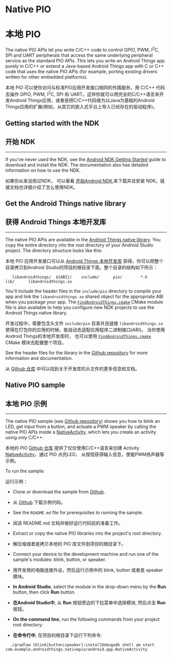 # Native PIO

# 本地 PIO


The native PIO APIs let you write C/C++ code to control GPIO, PWM, I<sup>2</sup>C, SPI and UART peripherals that access the same underlying peripheral service as the standard PIO APIs. This lets you write an Android Things app purely in C/C++ or extend a Java-based Android Things app with C or C++ code that uses the native PIO APIs (for example, porting existing drivers written for other embedded platforms).

本地 PIO 可以使你访问与标准PIO应用开发接口相同的外围服务，用 C/C++ 代码去操作 GPIO, PWM, I<sup>2</sup>C, SPI 和 UART。这样你就可以用完全的C/C++语言来开发Android Things应用，或者是把C/C++代码做为以Java为基础的Android Things应用的扩展(例如，从其它的嵌入式平台上导入已经存在的驱动程序)。

## Getting started with the NDK

## 开始 NDK

* * *

If you've never used the NDK, see the [Android NDK Getting Started](https://developer.android.google.cn/ndk/guides/index.html#download-ndk) guide to download and install the NDK. The documentation also has detailed information on how to use the NDK.

如果你从来没用过NDK， 可以看看 [开始Android NDK ](https://developer.android.google.cn/ndk/guides/index.html#download-ndk) 来下载并且安装 NDK。链接文档也详细介绍了怎么使用NDK。

## Get the Android Things native library

## 获得 Android Things 本地开发库

* * *

The native PIO APIs are available in the [Android Things native library](https://github.com/androidthings/native-libandroidthings/releases). You copy the entire directory into the root directory of your Android Studio project. The directory structure looks like this:

本地 PIO 应用开发接口可以从 [Android Things 本地开发库](https://github.com/androidthings/native-libandroidthings/releases) 获得。你可以把整个目录拷贝到Android Studio的项目的根目录下面。整个目录的结构如下所示：

`    libandroidthings/  ${ABI}/    include/      pio/        *.h    lib/      libandroidthings.so `

You'll include the header files in the `include/pio` directory to compile your app and link the `libandroidthings.so` shared object for the appropriate ABI when you package your app. The [`FindAndroidThings.cmake`](https://github.com/androidthings/native-libandroidthings/tree/master/FindAndroidThings.cmake) CMake module file is also available to help you configure new NDK projects to use the Android Things native library.

开发过程中，需要包含头文件 `include/pio` 目录并且链接 `libandroidthings.so` 使得在打包你的应用的时候，能自动去适配应用程序二进制接口(ABI)。 当你使用Android Things的本地开发库时， 也可以使用 [`FindAndroidThings.cmake`](https://github.com/androidthings/native-libandroidthings/tree/master/FindAndroidThings.cmake) CMake 模块去配置整个项目。

See the header files for the library in the [Github repository](https://github.com/androidthings/native-libandroidthings/tree/master/x86/include/pio) for more information and documentation.

从 [Github 仓库](https://github.com/androidthings/native-libandroidthings/tree/master/x86/include/pio) 中可以找到关于开发库的头文件的更多信息和文档。

## Native PIO sample

## 本地 PIO 示例

* * *

The native PIO sample (see [Github repository](https://github.com/androidthings/sample-nativepio)) shows you how to blink an LED, get input from a button, and actuate a PWM speaker by calling the native PIO APIs inside a [NativeActivity](https://developer.android.google.cn/reference/android/app/NativeActivity.html), which lets you create an activity using only C/C++.

本地的 PIO [Github 仓库](https://github.com/androidthings/sample-nativepio) 提供了仅仅使用C/C++语言来创建 Activity [NativeActivity](https://developer.android.google.cn/reference/android/app/NativeActivity.html)，通过 PIO 点亮LED， 从按钮获得输入信息，使能PWM扬声器等示例。

To run the sample:

运行示例：

* Clone or download the sample from [Github](https://github.com/androidthings/sample-nativepio).

* 从 [Github](https://github.com/androidthings/sample-nativepio) 下载示例代码。

* See the `README.md` file for prerequisites to running the sample.

* 阅读 README.md 文档并做好运行代码前的准备工作。

* Extract or copy the native PIO libraries into the project's root directory.

* 解压缩或者是拷贝本地的 PIO 库文件到项目的根目录下。

* Connect your device to the development machine and run one of the sample's modules: blink, button, or speaker.

* 用开发用的电脑连接外设，然后运行示例中的 blink, button 或者是 speaker 模块。


* **In Android Studio**, select the module in the drop-down menu by the **Run** button, then click **Run** button.

* **在Android Studio中**, 从 **Run** 按钮旁边的下拉菜单中选择模块, 然后点击 **Run** 按钮。

* **On the command line**, run the following commands from your project root directory:

* **在命令行中**, 在项目的根目录下运行下列命令:
```
  ./gradlew [blink|button|speaker]:installDebugadb shell am start com.example.androidthings.nativepio/android.app.NativeActivity
```

